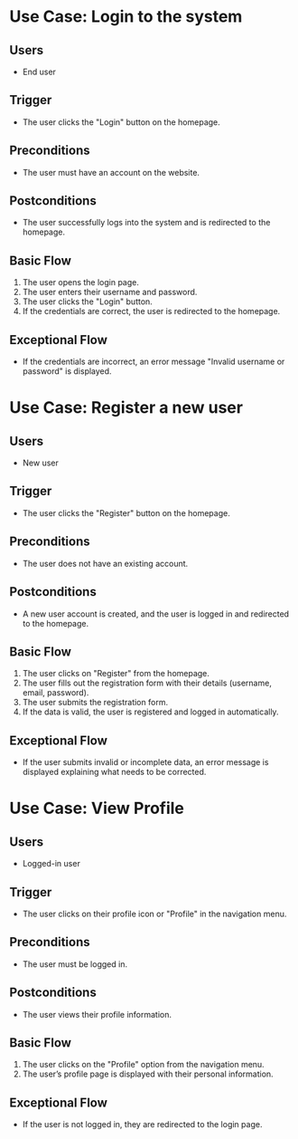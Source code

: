 # Use Case: Login to the system

## Users
- End user

## Trigger
- The user clicks the "Login" button on the homepage.

## Preconditions
- The user must have an account on the website.

## Postconditions
- The user successfully logs into the system and is redirected to the homepage.

## Basic Flow
1. The user opens the login page.
2. The user enters their username and password.
3. The user clicks the "Login" button.
4. If the credentials are correct, the user is redirected to the homepage.

## Exceptional Flow
- If the credentials are incorrect, an error message "Invalid username or password" is displayed.

# Use Case: Register a new user

## Users
- New user

## Trigger
- The user clicks the "Register" button on the homepage.

## Preconditions
- The user does not have an existing account.

## Postconditions
- A new user account is created, and the user is logged in and redirected to the homepage.

## Basic Flow
1. The user clicks on "Register" from the homepage.
2. The user fills out the registration form with their details (username, email, password).
3. The user submits the registration form.
4. If the data is valid, the user is registered and logged in automatically.

## Exceptional Flow
- If the user submits invalid or incomplete data, an error message is displayed explaining what needs to be corrected.

# Use Case: View Profile

## Users
- Logged-in user

## Trigger
- The user clicks on their profile icon or "Profile" in the navigation menu.

## Preconditions
- The user must be logged in.

## Postconditions
- The user views their profile information.

## Basic Flow
1. The user clicks on the "Profile" option from the navigation menu.
2. The user’s profile page is displayed with their personal information.

## Exceptional Flow
- If the user is not logged in, they are redirected to the login page.
